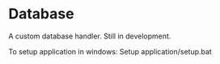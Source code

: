 # Database
A custom database handler. Still in development.

To setup application in windows: Setup application/setup.bat
